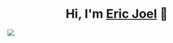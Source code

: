 <div align="center">
<h1 align="center">Hi, I'm <a href="https://aristi.dev">Eric Joel</a> 👋</h1>
</div>
<img src="https://i.ibb.co/Hdv0ygs/Developer.png">
<!--
**EirikrJ13/EirikrJ13** is a ✨ _special_ ✨ repository because its `README.md` (this file) appears on your GitHub profile.

Here are some ideas to get you started:

- 🔭 I’m currently working on ...
- 🌱 I’m currently learning ...
- 👯 I’m looking to collaborate on ...
- 🤔 I’m looking for help with ...
- 💬 Ask me about ...
- 📫 How to reach me: ...
- 😄 Pronouns: ...
- ⚡ Fun fact: ...
-->
